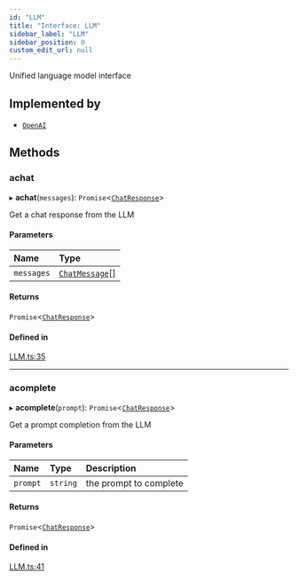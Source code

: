 ```yaml
---
id: "LLM"
title: "Interface: LLM"
sidebar_label: "LLM"
sidebar_position: 0
custom_edit_url: null
---
```


Unified language model interface

## Implemented by

- [`OpenAI`](../classes/OpenAI.md)

## Methods

### achat

▸ **achat**(`messages`): `Promise`<[`ChatResponse`](ChatResponse.md)\>

Get a chat response from the LLM

#### Parameters

| Name | Type |
| :------ | :------ |
| `messages` | [`ChatMessage`](ChatMessage.md)[] |

#### Returns

`Promise`<[`ChatResponse`](ChatResponse.md)\>

#### Defined in

[LLM.ts:35](https://github.com/run-llama/llamascript/blob/6ea89db/packages/core/src/LLM.ts#L35)

___

### acomplete

▸ **acomplete**(`prompt`): `Promise`<[`ChatResponse`](ChatResponse.md)\>

Get a prompt completion from the LLM

#### Parameters

| Name | Type | Description |
| :------ | :------ | :------ |
| `prompt` | `string` | the prompt to complete |

#### Returns

`Promise`<[`ChatResponse`](ChatResponse.md)\>

#### Defined in

[LLM.ts:41](https://github.com/run-llama/llamascript/blob/6ea89db/packages/core/src/LLM.ts#L41)
